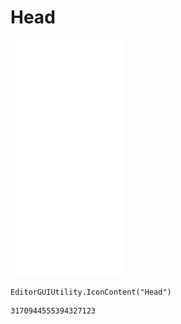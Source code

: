 # Head
![](/img/Head.png)

``` CSharp
EditorGUIUtility.IconContent("Head")
```
```
3170944555394327123
```
